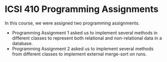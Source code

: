 # ICSI 410 Programming Assignments

In this course, we were assigned two programming assignments.

- Programming Assignment 1 asked us to implement several methods in different classes to represent both relational and non-relational data in a database.
- Programming Assignment 2 asked us to implement several methods from different classes to implement external merge-sort on runs.
